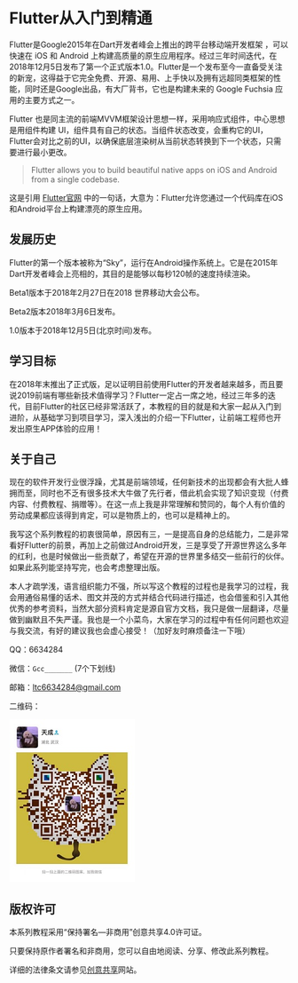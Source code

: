 # Flutter从入门到精通

Flutter是Google2015年在Dart开发者峰会上推出的跨平台移动端开发框架 ，可以快速在 iOS 和 Android 上构建高质量的原生应用程序。经过三年时间迭代，在2018年12月5日发布了第一个正式版本1.0。Flutter是一个发布至今一直备受关注的新宠，这得益于它完全免费、开源、易用、上手快以及拥有远超同类框架的性能，同时还是Google出品，有大厂背书，它也是构建未来的 Google Fuchsia 应用的主要方式之一。

Flutter 也是同主流的前端MVVM框架设计思想一样，采用响应式组件，中心思想是用组件构建 UI，组件具有自己的状态。当组件状态改变，会重构它的UI，Flutter会对比之前的UI，以确保底层渲染树从当前状态转换到下一个状态，只需要进行最小更改。

> Flutter allows you to build beautiful native apps on iOS and Android from a single codebase.

这是引用 [Flutter官网](https://flutter.dev/) 中的一句话，大意为：Flutter允许您通过一个代码库在iOS和Android平台上构建漂亮的原生应用。

## 发展历史

Flutter的第一个版本被称为“Sky”，运行在Android操作系统上。它是在2015年Dart开发者峰会上亮相的，其目的是能够以每秒120帧的速度持续渲染。

Beta1版本于2018年2月27日在2018 世界移动大会公布。

Beta2版本2018年3月6日发布。

1.0版本于2018年12月5日(北京时间)发布。

## 学习目标

在2018年末推出了正式版，足以证明目前使用Flutter的开发者越来越多，而且要说2019前端有哪些新技术值得学习？Flutter一定占一席之地，经过三年多的迭代，目前Flutter的社区已经非常活跃了，本教程的目的就是和大家一起从入门到进阶，从基础学习到项目学习，深入浅出的介绍一下Flutter，让前端工程师也开发出原生APP体验的应用！

## 关于自己

现在的软件开发行业很浮躁，尤其是前端领域，任何新技术的出现都会有大批人蜂拥而至，同时也不乏有很多技术大牛做了先行者，借此机会实现了知识变现（付费内容、付费教程、捐赠等）。在这一点上我是非常理解和赞同的，每个人有价值的劳动成果都应该得到肯定，可以是物质上的，也可以是精神上的。

我写这个系列教程的初衷很简单，原因有三，一是提高自身的总结能力，二是非常看好Flutter的前景，再加上之前做过Android开发，三是享受了开源世界这么多年的红利，也是时候做出一些贡献了，希望在开源的世界里多结交一些前行的伙伴。如果此系列能坚持写完，也会考虑整理出版。

本人才疏学浅，语言组织能力不强，所以写这个教程的过程也是我学习的过程，我会用通俗易懂的话术、图文并茂的方式并结合代码进行描述，也会借鉴和引入其他优秀的参考资料，当然大部分资料肯定是源自官方文档，我只是做一层翻译，尽量做到幽默且不失严谨。我也是一个小菜鸟，大家在学习的过程中有任何问题也欢迎与我交流，有好的建议我也会虚心接受！（加好友时麻烦备注一下哦）

QQ：6634284

微信：`Gcc_______`  (7个下划线)

邮箱：ltc6634284@gmail.com

二维码：

![wechat](.\assets\wechat.jpg)

## 版权许可

本系列教程采用“保持署名—非商用”创意共享4.0许可证。

只要保持原作者署名和非商用，您可以自由地阅读、分享、修改此系列教程。

详细的法律条文请参见[创意共享](http://creativecommons.org/licenses/by-nc/4.0/)网站。